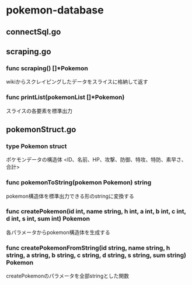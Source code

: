 # pokemon-database

## connectSql.go
## scraping.go
### func scraping() []*Pokemon
wikiからスクレイピングしたデータをスライスに格納して返す
### func printList(pokemonList []*Pokemon)
スライスの各要素を標準出力

## pokemonStruct.go
### type Pokemon struct
ポケモンデータの構造体 <ID、名前、HP、攻撃、防御、特攻、特防、素早さ、合計>
### func pokemonToString(pokemon Pokemon) string
pokemon構造体を標準出力できる形のstringに変換する
### func createPokemon(id int, name string, h int, a int, b int, c int, d int, s int, sum int) Pokemon
各パラメータからpokemon構造体を生成する
### func createPokemonFromString(id string, name string, h string, a string, b string, c string, d string, s string, sum string) Pokemon
createPokemonのパラメータを全部stringとした関数